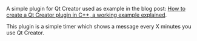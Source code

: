 A simple plugin for Qt Creator used as example in the blog post: [How to create a Qt Creator plugin in C++, a working example explained](http://blog.davidecoppola.com/2019/12/how-to-create-a-qt-creator-plugin/).

This plugin is a simple timer which shows a message every X minutes you use Qt Creator.
